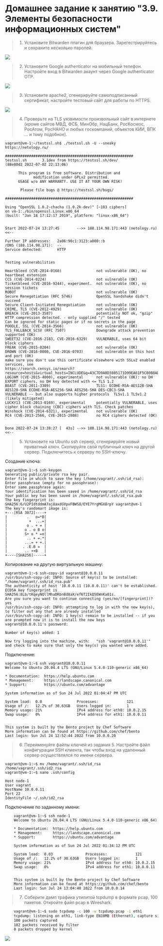 # Домашнее задание к занятию "3.9. Элементы безопасности информационных систем"

> 1. Установите Bitwarden плагин для браузера. Зарегестрируйтесь и сохраните несколько паролей.

![](1.png)

> 2. Установите Google authenticator на мобильный телефон. Настройте вход в Bitwarden акаунт через Google authenticator OTP.

![](2.png)

> 3. Установите apache2, сгенерируйте самоподписанный сертификат, настройте тестовый сайт для работы по HTTPS.
 
![](3.png)

> 4. Проверьте на TLS уязвимости произвольный сайт в интернете (кроме сайтов МВД, ФСБ, МинОбр, НацБанк, РосКосмос, РосАтом, РосНАНО и любых госкомпаний, объектов КИИ, ВПК ... и тому подобное).


    vagrant@vm-1:~/testssl.sh$ ./testssl.sh -U --sneaky https://netology.ru/
    
    ###########################################################
    testssl.sh       3.1dev from https://testssl.sh/dev/
    (88e80d2 2022-07-02 22:13:06)
    
          This program is free software. Distribution and
                 modification under GPLv2 permitted.
          USAGE w/o ANY WARRANTY. USE IT AT YOUR OWN RISK!
    
           Please file bugs @ https://testssl.sh/bugs/
    
    ###########################################################
    
    Using "OpenSSL 1.0.2-chacha (1.0.2k-dev)" [~183 ciphers]
    on vm-1:./bin/openssl.Linux.x86_64
    (built: "Jan 18 17:12:17 2019", platform: "linux-x86_64")
    
    
    Start 2022-07-24 13:27:45        -->> 188.114.98.171:443 (netology.ru) <<--
    
    Further IP addresses:   2a06:98c1:3123:a000::b
    rDNS (188.114.98.171):  --
    Service detected:       HTTP
    
    
    Testing vulnerabilities
    
    Heartbleed (CVE-2014-0160)                not vulnerable (OK), no heartbeat extension
    CCS (CVE-2014-0224)                       not vulnerable (OK)
    Ticketbleed (CVE-2016-9244), experiment.  not vulnerable (OK), no session tickets
    ROBOT                                     not vulnerable (OK)
    Secure Renegotiation (RFC 5746)           OpenSSL handshake didn't succeed
    Secure Client-Initiated Renegotiation     not vulnerable (OK)
    CRIME, TLS (CVE-2012-4929)                not vulnerable (OK)
    BREACH (CVE-2013-3587)                    potentially NOT ok, "gzip" HTTP compression detected. - only supplied "/" tested
    Can be ignored for static pages or if no secrets in the page
    POODLE, SSL (CVE-2014-3566)               not vulnerable (OK)
    TLS_FALLBACK_SCSV (RFC 7507)              Downgrade attack prevention supported (OK)
    SWEET32 (CVE-2016-2183, CVE-2016-6329)    VULNERABLE, uses 64 bit block ciphers
    FREAK (CVE-2015-0204)                     not vulnerable (OK)
    DROWN (CVE-2016-0800, CVE-2016-0703)      not vulnerable on this host and port (OK)
    make sure you don't use this certificate elsewhere with SSLv2 enabled services, see
    https://search.censys.io/search?resource=hosts&virtual_hosts=INCLUDE&q=A3C7D9A8D3805171D99EA61F5C80B8ADF49B93BA21EBB492D78512BA254E90A5
    LOGJAM (CVE-2015-4000), experimental      not vulnerable (OK): no DH EXPORT ciphers, no DH key detected with <= TLS 1.2
    BEAST (CVE-2011-3389)                     TLS1: ECDHE-RSA-AES128-SHA AES128-SHA ECDHE-RSA-AES256-SHA AES256-SHA DES-CBC3-SHA
    VULNERABLE -- but also supports higher protocols  TLSv1.1 TLSv1.2 (likely mitigated)
    LUCKY13 (CVE-2013-0169), experimental     potentially VULNERABLE, uses cipher block chaining (CBC) ciphers with TLS. Check patches
    Winshock (CVE-2014-6321), experimental    not vulnerable (OK)
    RC4 (CVE-2013-2566, CVE-2015-2808)        no RC4 ciphers detected (OK)
    
    
    Done 2022-07-24 13:28:27 [  43s] -->> 188.114.98.171:443 (netology.ru) <<--

> 5. Установите на Ubuntu ssh сервер, сгенерируйте новый приватный ключ. Скопируйте свой публичный ключ на другой сервер. Подключитесь к серверу по SSH-ключу.

Создание ключа:

    vagrant@vm-1:~$ ssh-keygen
    Generating public/private rsa key pair.
    Enter file in which to save the key (/home/vagrant/.ssh/id_rsa):
    Enter passphrase (empty for no passphrase):
    Enter same passphrase again:
    Your identification has been saved in /home/vagrant/.ssh/id_rsa
    Your public key has been saved in /home/vagrant/.ssh/id_rsa.pub
    The key fingerprint is:
    SHA256:6/U2PIdtddmA7aj8axdGVpxFBWS8/EYE7YrgMGX8rpY vagrant@vm-1
    The key's randomart image is:
    +---[RSA 3072]----+
    |         .   o=*B|
    |          +  ...=|
    |         o . + = |
    |        o . o B o|
    |        S+ o * =o|
    |         .. + =.*|
    |        ...= + +.|
    |       . .E.B =  |
    |        .. ++B   |
    +----[SHA256]-----+

Копирование на другую виртуальную машину:

    vagrant@vm-1:~$ ssh-copy-id vagrant@10.0.0.11
    /usr/bin/ssh-copy-id: INFO: Source of key(s) to be installed: "/home/vagrant/.ssh/id_rsa.pub"
    The authenticity of host '10.0.0.11 (10.0.0.11)' can't be established.
    ECDSA key fingerprint is SHA256:8Lb/tKqeyNQllMhaDRbn8d8aX/ef6T2IkQ5EWnKa01s.
    Are you sure you want to continue connecting (yes/no/[fingerprint])? yes
    /usr/bin/ssh-copy-id: INFO: attempting to log in with the new key(s), to filter out any that are already installed
    /usr/bin/ssh-copy-id: INFO: 1 key(s) remain to be installed -- if you are prompted now it is to install the new keys
    vagrant@10.0.0.11's password:
    
    Number of key(s) added: 1
    
    Now try logging into the machine, with:   "ssh 'vagrant@10.0.0.11'"
    and check to make sure that only the key(s) you wanted were added.


Подключение:

    vagrant@vm-1:~$ ssh vagrant@10.0.0.11
    Welcome to Ubuntu 20.04.4 LTS (GNU/Linux 5.4.0-110-generic x86_64)

    * Documentation:  https://help.ubuntu.com
    * Management:     https://landscape.canonical.com
    * Support:        https://ubuntu.com/advantage

    System information as of Sun 24 Jul 2022 01:04:47 PM UTC
    
    System load:  0.0                Processes:             121
    Usage of /:   12.2% of 30.63GB   Users logged in:       1
    Memory usage: 21%                IPv4 address for eth0: 10.0.2.15
    Swap usage:   0%                 IPv4 address for eth1: 10.0.0.11
    
    
    This system is built by the Bento project by Chef Software
    More information can be found at https://github.com/chef/bento
    Last login: Sun Jul 24 12:52:44 2022 from 10.0.0.20


> 6. Переименуйте файлы ключей из задания 5. Настройте файл конфигурации SSH клиента, так чтобы вход на удаленный сервер осуществлялся по имени сервера.

    vagrant@vm-1:~$ mv /home/vagrant/.ssh/id_rsa /home/vagrant/.ssh/id2_rsa
    vagrant@vm-1:~$ nano .ssh/config
    
    Host node-1
    User vagrant
    HostName 10.0.0.11
    Port 22
    IdentityFile ~/.ssh/id2_rsa

Подключение по заданному имени:


```console
    vagrant@vm-1:~$ ssh node-1
    Welcome to Ubuntu 20.04.4 LTS (GNU/Linux 5.4.0-110-generic x86_64)

    * Documentation:  https://help.ubuntu.com
    * Management:     https://landscape.canonical.com
    * Support:        https://ubuntu.com/advantage

    System information as of Sun 24 Jul 2022 01:34:12 PM UTC

    System load:  0.03               Processes:             121
    Usage of /:   12.2% of 30.63GB   Users logged in:       1
    Memory usage: 21%                IPv4 address for eth0: 10.0.2.15
    Swap usage:   0%                 IPv4 address for eth1: 10.0.0.11
    
    
    This system is built by the Bento project by Chef Software
    More information can be found at https://github.com/chef/bento
    Last login: Sun Jul 24 13:04:48 2022 from 10.0.0.14
```


> 7. Соберите дамп трафика утилитой tcpdump в формате pcap, 100 пакетов. Откройте файл pcap в Wireshark.

```sh
    vagrant@vm-1:~$ sudo tcpdump -c 100 -w tcpdump.pcap -i eth1
    tcpdump: listening on eth1, link-type EN10MB (Ethernet), capture size 262144 bytes
    100 packets captured
    102 packets received by filter
    0 packets dropped by kernel
```

![](4.png)